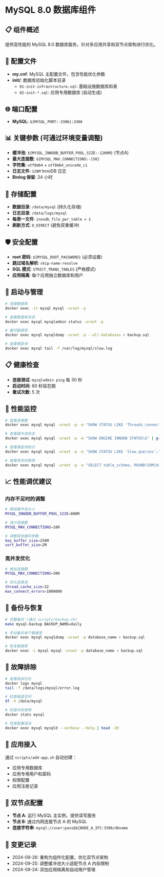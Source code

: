 # MySQL 8.0 数据库组件

## 📋 组件概述

提供高性能的 MySQL 8.0 数据库服务，针对多应用共享和双节点架构进行优化。

## 🔧 配置文件

- **my.cnf**: MySQL 主配置文件，包含性能优化参数
- **init/**: 数据库初始化脚本目录
  - `01-init-infrastructure.sql`: 基础设施数据库和表
  - `02-init-*.sql`: 应用专用数据库 (自动生成)

## 🌐 端口配置

- **MySQL**: `${MYSQL_PORT:-3306}:3306`

## 📊 关键参数 (可通过环境变量调整)

- **缓冲池**: `${MYSQL_INNODB_BUFFER_POOL_SIZE:-1200M}` (节点A)
- **最大连接数**: `${MYSQL_MAX_CONNECTIONS:-150}`
- **字符集**: `utf8mb4` + `utf8mb4_unicode_ci`
- **日志文件**: `128M` InnoDB 日志
- **Binlog 保留**: 24 小时

## 💾 存储配置

- **数据目录**: `/data/mysql` (持久化存储)
- **日志目录**: `/data/logs/mysql`
- **每表一文件**: `innodb_file_per_table = 1`
- **刷新方式**: `O_DIRECT` (避免双重缓冲)

## 🛡️ 安全配置

- **root 密码**: `${MYSQL_ROOT_PASSWORD}` (必须设置)
- **跳过域名解析**: `skip-name-resolve`
- **SQL 模式**: `STRICT_TRANS_TABLES` (严格模式)
- **应用隔离**: 每个应用独立数据库和用户

## 🚀 启动与管理

```bash
# 连接数据库
docker exec -it mysql mysql -uroot -p

# 查看数据库状态
docker exec mysql mysqladmin status -uroot -p

# 备份数据库
docker exec mysql mysqldump -uroot -p --all-databases > backup.sql

# 查看慢查询
docker exec mysql tail -f /var/log/mysql/slow.log
```

## 📋 健康检查

- **连接测试**: `mysqladmin ping` 每 30 秒
- **启动时间**: 60 秒容忍期
- **重试次数**: 5 次

## 🔧 性能监控

```bash
# 查看连接数
docker exec mysql mysql -uroot -p -e "SHOW STATUS LIKE 'Threads_connected';"

# 查看缓冲池状态  
docker exec mysql mysql -uroot -p -e "SHOW ENGINE INNODB STATUS\G" | grep -A 10 "BUFFER POOL"

# 查看慢查询统计
docker exec mysql mysql -uroot -p -e "SHOW STATUS LIKE 'Slow_queries';"

# 查看表空间使用
docker exec mysql mysql -uroot -p -e "SELECT table_schema, ROUND(SUM(data_length+index_length)/1024/1024, 2) AS 'DB Size MB' FROM information_schema.tables GROUP BY table_schema;"
```

## 📈 性能调优建议

### 内存不足时的调整

```bash
# 降低缓冲池大小
MYSQL_INNODB_BUFFER_POOL_SIZE=800M

# 减少连接数
MYSQL_MAX_CONNECTIONS=100

# 调整其他缓存参数
key_buffer_size=256M
sort_buffer_size=2M
```

### 高并发优化

```bash
# 增加连接数
MYSQL_MAX_CONNECTIONS=300

# 优化连接池
thread_cache_size=32
max_connect_errors=1000000
```

## 🔄 备份与恢复

```bash
# 完整备份 (通过 scripts/backup.sh)
make mysql-backup BACKUP_NAME=daily

# 手动备份单个数据库
docker exec mysql mysqldump -uroot -p database_name > backup.sql

# 恢复数据库
docker exec -i mysql mysql -uroot -p database_name < backup.sql
```

## 🚨 故障排除

```bash
# 查看错误日志
docker logs mysql
tail -f /data/logs/mysql/error.log

# 检查磁盘空间
df -h /data/mysql

# 检查内存使用
docker stats mysql

# 检查配置语法
docker exec mysql mysqld --verbose --help | head -20
```

## 📝 应用接入

通过 `scripts/add-app.sh` 自动创建：
- 应用专用数据库
- 应用专用用户和密码  
- 权限配置
- 应用注册记录

## 🔧 双节点配置

- **节点 A**: 运行 MySQL 主实例，提供读写服务
- **节点 B**: 通过内网连接节点 A 的 MySQL
- **连接字符串**: `mysql://user:pass@${NODE_A_IP}:3306/dbname`

## 📝 变更记录

- 2024-09-26: 重构为组件化配置，优化双节点架构
- 2024-09-25: 调整缓冲池大小适配节点 A 内存限制
- 2024-09-24: 添加应用隔离和自动用户管理